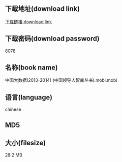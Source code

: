 ## 下载地址(download link)
[下载链接 download link](https://voluble-croquembouche-d321dc.netlify.app/?s=%E4%B8%AD%E5%9B%BD%E5%A4%A7%E6%95%B0%E6%8D%AE%282013-2014%29+%28%E4%B8%AD%E5%9B%BD%E9%A2%86%E5%AF%BC%E4%BA%BA%E6%99%BA%E5%BA%93%E4%B8%9B%E4%B9%A6%29.mobi)

## 下载密码(download password)
8078

## 名称(book name)
中国大数据(2013-2014) (中国领导人智库丛书).mobi.mobi

## 语言(language)
chinese

## MD5


## 大小(filesize)
28.2 MB
